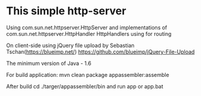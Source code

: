 # This simple http-server
Using com.sun.net.httpserver.HttpServer and implementations of com.sun.net.httpserver.HttpHandler
HttpHandlers using for routing

On client-side using jQuery file upload by Sebastian Tschan(https://blueimp.net/) https://github.com/blueimp/jQuery-File-Upload

The minimum version of Java - 1.6

For build application:
mvn clean package appassembler:assemble

After build cd ./targer/appassembler/bin
and run app or app.bat
